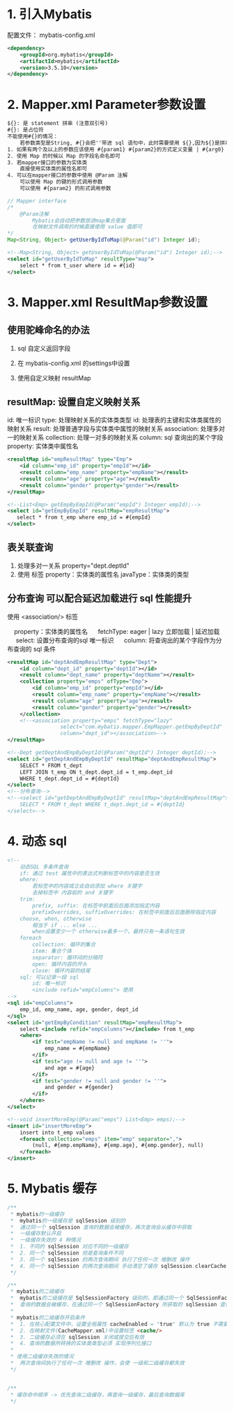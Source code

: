 # 1. 引入Mybatis

配置文件： mybatis-config.xml

```xml
<dependency>
    <groupId>org.mybatis</groupId>
    <artifactId>mybatis</artifactId>
    <version>3.5.10</version>
</dependency>
```



# 2. Mapper.xml Parameter参数设置

```xml
${}: 是 statement 拼串 (注意双引号)
#{}: 是占位符
不能使用#{}的情况：
    若参数类型是String, #{}会把''带进 sql 语句中，此时需要使用 ${},因为${}是拼串的
1. 如果有两个及以上的参数应该使用 #{param1} #{param2}的方式定义变量 | #{arg0} #{arg1}
2. 使用 Map 的时候以 Map 的字段名命名即可
3. 若mapper接口的参数为实体类
    直接使用实体类的属性名即可
4. 可以在mapper接口的参数中使用 @Param 注解
    可以使用 Map 的键的形式调用参数
    可以使用 #{param2} 的形式调用参数
```

```java
// Mapper interface
/*
    @Param注解
        Mybatis会自动把参数放进map集合里面
        在映射文件调用的时候直接使用 value 值即可
*/
Map<String, Object> getUserByIdToMap(@Param("id") Integer id);
```

```xml
<!--Map<String, Object> getUserByIdToMap(@Param("id") Integer id);-->
<select id="getUserByIdToMap" resultType="map">
    select * from t_user where id = #{id}
</select>
```



# 3. Mapper.xml ResultMap参数设置

## 使用驼峰命名的办法

1. sql 自定义返回字段

2. 在 mybatis-config.xml 的settings中设置

3. 使用自定义映射 resultMap

## resultMap: 设置自定义映射关系

id: 唯一标识
type: 处理映射关系的实体类类型
    id: 处理表的主键和实体类属性的映射关系
    result: 处理普通字段与实体类中属性的映射关系
    association: 处理多对一的映射关系
    collection: 处理一对多的映射关系
        column: sql 查询出的某个字段
        property: 实体类中属性名

```xml
<resultMap id="empResultMap" type="Emp">
    <id column="emp_id" property="empId"></id>
    <result column="emp_name" property="empName"></result>
    <result column="age" property="age"></result>
    <result column="gender" property="gender"></result>
</resultMap>

<!--List<Emp> getEmpByEmpId(@Param("empId") Integer empId);-->
<select id="getEmpByEmpId" resultMap="empResultMap">
   select * from t_emp where emp_id = #{empId}
</select>
```

## 表关联查询

1. 处理多对一关系
    property="dept.deptId"
2. 使用 <association/> 标签
    property：实体类的属性名
    javaType：实体类的类型

## 分布查询 可以配合延迟加载进行 sql 性能提升

使用 \<association/> 标签

    property：实体类的属性名
     fetchType: eager | lazy 立即加载 | 延迟加载
     select: 设置分布查询的sql 唯一标识
     column: 将查询出的某个字段作为分布查询的 sql 条件

```xml
<resultMap id="deptAndEmpResultMap" type="Dept">
    <id column="dept_id" property="deptId"></id>
    <result column="dept_name" property="deptName"></result>
    <collection property="emps" ofType="Emp">
        <id column="emp_id" property="empId"></id>
        <result column="emp_name" property="empName"></result>
        <result column="age" property="age"></result>
        <result column="gender" property="gender"></result>
    </collection>
    <!--<association property="emps" fetchType="lazy"
                 select="com.mybatis.mapper.EmpMapper.getEmpByDeptId"
                 column="dept_id"></association>-->
</resultMap>

<!--Dept getDeptAndEmpByDeptId(@Param("deptId") Integer deptId);-->
<select id="getDeptAndEmpByDeptId" resultMap="deptAndEmpResultMap">
    SELECT * FROM t_dept
    LEFT JOIN t_emp ON t_dept.dept_id = t_emp.dept_id
    WHERE t_dept.dept_id = #{deptId}
</select>
<!--分布查询-->
<!--<select id="getDeptAndEmpByDeptId" resultMap="deptAndEmpResultMap">
    SELECT * FROM t_dept WHERE t_dept.dept_id = #{deptId}
</select>-->
```



# 4. 动态 sql

```xml
<!--
    动态SQL 多条件查询
    if: 通过 test 属性中的表达式判断标签中的内容是否生效
    where:
        若标签中的内容成立会自动添加 where 关键字
        去掉标签中 内容前的 and 关键字
    trim:
        prefix, suffix: 在标签中前面后后面添加指定内容
        prefixOverrides, suffixOverrides: 在标签中前面后后面删除指定内容
    choose, when, otherwise
        相当于 if ... else ...
        when设置至少一个 otherwise最多一个。最终只有一条语句生效
    foreach
        collection: 循环的集合
        item: 集合个体
        separator: 循环间的分隔符
        open: 循环内容的开头
        close: 循环内容的结尾
    sql: 可以记录一段 sql
        id: 唯一标识
        <include refid="empColumns"> 使用
-->
<sql id="empColumns">
    emp_id, emp_name, age, gender, dept_id
</sql>
<select id="getEmpByCondition" resultMap="empResultMap">
    select <include refid="empColumns"></include> from t_emp
    <where>
        <if test="empName != null and empName != ''">
            emp_name = #{empName}
        </if>
        <if test="age != null and age != ''">
            and age = #{age}
        </if>
        <if test="gender != null and gender != ''">
            and gender = #{gender}
        </if>
    </where>
</select>

<!--void insertMoreEmp(@Param("emps") List<Emp> emps);-->
<insert id="insertMoreEmp">
    insert into t_emp values
    <foreach collection="emps" item="emp" separator=",">
        (null, #{emp.empName}, #{emp.age}, #{emp.gender}, null)
    </foreach>
</insert>
```



# 5. Mybatis 缓存

```java
/**
 * mybatis的一级缓存
 *  mybatis的一级缓存是 sqlSession 级别的
 *  通过同一个 sqlSession 查询的数据会被缓存，再次查询会从缓存中获取
 *  一级缓存默认开启
 *  一级缓存失效的 4 种情况
 *  1. 不同的 sqlSession 对应不同的一级缓存
 *  2. 同一个 sqlSession 但是查询条件不同
 *  3. 同一个 sqlSession 的两次查询期间 执行了任何一次 增删改 操作
 *  4. 同一个 sqlSession 的两次查询期间 手动清空了缓存 sqlSession.clearCache();
 */

/**
 * mybatis的二级缓存
 *  mybatis的二级缓存是 SqlSessionFactory 级别的，即通过同一个 SqlSessionFactory 所获取的 sqlSession 对象
 *  查询的数据会被缓存，在通过同一个 SqlSessionFactory 所获取的 sqlSession 查询相同的数据会从缓存种获取
 *
 * mybatis的二级缓存开启条件
 *  1. 在核心配置文件中，设置全局属性 cacheEnabled = "true" 默认为 true 不需要设置
 *  2. 在映射文件(CacheMapper.xml)中设置标签 <cache/>
 *  3. 二级缓存必须在 sqlSession 关闭或提交后有效
 *  4. 查询的数据所转换的实体类类型必须 实现序列化接口
 *
 * 使用二级缓存失效的情况
 *  两次查询间执行了任何一次 增删改 操作，会使 一级和二级缓存都失效
 */


/**
 * 缓存命中顺序 -> 优先查询二级缓存，再查询一级缓存，最后查询数据库
 */
```
